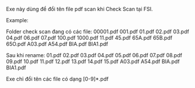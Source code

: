 Exe này dùng để đổi tên file pdf scan khi Check Scan tại FSI.

Example:

Folder check scan đang có các file:
00001.pdf
001.pdf
01.pdf
02.pdf
03.pdf
04.pdf
06.pdf
07.pdf
100.pdf
1000.pdf
11.pdf
45.pdf
65A.pdf
65B.pdf
65O.pdf
A03.pdf
A54.pdf
BIA.pdf
BIA1.pdf

Sau khi rename:
01.pdf
02.pdf
03.pdf
04.pdf
05.pdf
06.pdf
07.pdf
08.pdf
09.pdf
10.pdf
11.pdf
12.pdf
13.pdf
14.pdf
15.pdf
A03.pdf
A54.pdf
BIA.pdf
BIA1.pdf

Exe chỉ đổi tên các file có dạng [0-9]*.pdf
